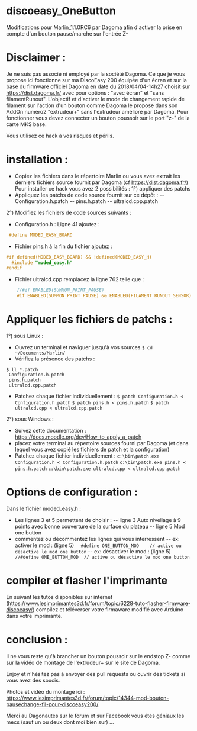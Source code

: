 
# discoeasy_OneButton
Modifications pour Marlin_1.1.0RC6 par Dagoma afin d'activer la prise en compte d'un bouton pause/marche sur l'entrée Z-

# Disclaimer :
Je ne suis pas associé ni employé par la société Dagoma.
Ce que je vous propose ici fonctionne sur ma DiscoEasy 200 équipée d'un écran et sur la base du firmware officiel Dagoma en date du 2018/04/04-14h27 choisit sur https://dist.dagoma.fr/ avec pour options : "avec écran" et "sans filamentRunout".
L'objectif et d'activer le mode de changement rapide de filament sur l'action d'un bouton comme Dagoma le propose dans son AddOn numéro2 "extrudeur+" sans l'extrudeur amélioré par Dagoma.
Pour fonctionner vous devez connecter un bouton poussoir sur le port "z-" de la carte MKS base.

Vous utilisez ce hack à vos risques et périls.

# installation :

 - Copiez les fichiers dans le répertoire Marlin ou vous avez extrait les derniers fichiers source fournit par Dagoma (cf https://dist.dagoma.fr/)
Pour installer ce hack vous avez 2 possibilités :
1°) appliquer des patchs
 - Appliquez les patchs de code source fournit sur ce dépôt :
 -- Configuration.h.patch
 -- pins.h.patch
 -- ultralcd.cpp.patch
 
 2°) Modifiez les fichiers de code sources suivants :
- Configuration.h :
 Ligne 41  ajoutez :

```cpp
 #define MODED_EASY_BOARD
```
- Fichier pins.h à la fin du fichier ajoutez :

```cpp
#if defined(MODED_EASY_BOARD) && !defined(MODED_EASY_H)
  #include "moded_easy.h"
#endif
```
- Fichier ultralcd.cpp remplacez la ligne 762 telle que :

```cpp
    //#if ENABLED(SUMMON_PRINT_PAUSE)
    #if ENABLED(SUMMON_PRINT_PAUSE) && ENABLED(FILAMENT_RUNOUT_SENSOR)
```
# Appliquer les fichiers de patchs :
1°) sous Linux :
- Ouvrez un terminal et naviguer jusqu'à vos sources
`$ cd ~/Documents/Marlin/`
- Vérifiez la présence des patchs :
```
$ ll *.patch
 Configuration.h.patch
 pins.h.patch
 ultralcd.cpp.patch
```
- Patchez chaque fichier individuellement :
`$ patch Configuration.h < Configuration.h.patch`
`$ patch pins.h < pins.h.patch`
`$ patch ultralcd.cpp < ultralcd.cpp.patch`

2°) sous Windows :
- Suivez cette documentation : https://docs.moodle.org/dev/How_to_apply_a_patch
- placez votre terminal au répertoire sources fourni par Dagoma (et dans lequel vous avez copié les fichiers de patch et la configuration)
- Patchez chaque fichier individuellement :
`c:\bin\patch.exe Configuration.h < Configuration.h.patch`
`c:\bin\patch.exe pins.h < pins.h.patch`
`c:\bin\patch.exe ultralcd.cpp < ultralcd.cpp.patch`

# Options de configuration :
Dans le fichier moded_easy.h :
- Les lignes 3 et 5 permettent de choisir :
-- ligne 3 Auto nivellage à 9 points avec bonne couverture de la surface du plateau
-- ligne 5 Mod one button
- commentez ou décommentez les lignes qui vous interressent
-- ex: activer le mod : (ligne 5)
`  #define ONE_BUTTON_MOD	 // active ou désactive le mod one button`
-- ex: désactiver le mod : (ligne 5)
`  //#define ONE_BUTTON_MOD	 // active ou désactive le mod one button`

# compiler et flasher l'imprimante

En suivant les tutos disponibles sur internet (https://www.lesimprimantes3d.fr/forum/topic/6228-tuto-flasher-firmware-discoeasy/) compilez et téléverser votre firmaware modifié avec Arduino dans votre imprimante.

# conclusion :
Il ne vous reste qu'à brancher un bouton poussoir sur le endstop Z- comme sur la vidéo de montage de l'extrudeur+ sur le site de Dagoma.

Enjoy et n'hésitez pas à envoyer des pull requests ou ouvrir des tickets si vous avez des soucis.

Photos et vidéo du montage ici : https://www.lesimprimantes3d.fr/forum/topic/14344-mod-bouton-pausechange-fil-pour-discoeasy200/

Merci au Dagonautes sur le forum et sur Facebook vous êtes géniaux les mecs (sauf un ou deux dont moi bien sur) ...

